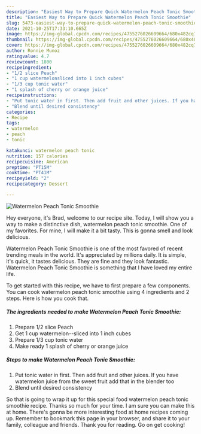 ```yaml
---
description: "Easiest Way to Prepare Quick Watermelon Peach Tonic Smoothie"
title: "Easiest Way to Prepare Quick Watermelon Peach Tonic Smoothie"
slug: 5473-easiest-way-to-prepare-quick-watermelon-peach-tonic-smoothie
date: 2021-10-25T17:33:10.665Z
image: https://img-global.cpcdn.com/recipes/4755276026609664/680x482cq70/watermelon-peach-tonic-smoothie-recipe-main-photo.jpg
thumbnail: https://img-global.cpcdn.com/recipes/4755276026609664/680x482cq70/watermelon-peach-tonic-smoothie-recipe-main-photo.jpg
cover: https://img-global.cpcdn.com/recipes/4755276026609664/680x482cq70/watermelon-peach-tonic-smoothie-recipe-main-photo.jpg
author: Ronnie Munoz
ratingvalue: 4.7
reviewcount: 1800
recipeingredient:
- "1/2 slice Peach"
- "1 cup watermelonsliced into 1 inch cubes"
- "1/3 cup tonic water"
- "1 splash of cherry or orange juice"
recipeinstructions:
- "Put tonic water in first. Then add fruit and other juices. If you have watermelon juice from the sweet fruit add that in the blender too"
- "Blend until desired consistency"
categories:
- Recipe
tags:
- watermelon
- peach
- tonic

katakunci: watermelon peach tonic 
nutrition: 157 calories
recipecuisine: American
preptime: "PT15M"
cooktime: "PT41M"
recipeyield: "2"
recipecategory: Dessert

---
```



![Watermelon Peach Tonic Smoothie](https://img-global.cpcdn.com/recipes/4755276026609664/680x482cq70/watermelon-peach-tonic-smoothie-recipe-main-photo.jpg)

Hey everyone, it's Brad, welcome to our recipe site. Today, I will show you a way to make a distinctive dish, watermelon peach tonic smoothie. One of my favorites. For mine, I will make it a bit tasty. This is gonna smell and look delicious.

Watermelon Peach Tonic Smoothie is one of the most favored of recent trending meals in the world. It's appreciated by millions daily. It is simple, it's quick, it tastes delicious. They are fine and they look fantastic. Watermelon Peach Tonic Smoothie is something that I have loved my entire life.




To get started with this recipe, we have to first prepare a few components. You can cook watermelon peach tonic smoothie using 4 ingredients and 2 steps. Here is how you cook that.

<!--inarticleads1-->

##### The ingredients needed to make Watermelon Peach Tonic Smoothie:

1. Prepare 1/2 slice Peach
1. Get 1 cup watermelon--sliced into 1 inch cubes
1. Prepare 1/3 cup tonic water
1. Make ready 1 splash of cherry or orange juice




<!--inarticleads2-->

##### Steps to make Watermelon Peach Tonic Smoothie:

1. Put tonic water in first. Then add fruit and other juices. If you have watermelon juice from the sweet fruit add that in the blender too
1. Blend until desired consistency




So that is going to wrap it up for this special food watermelon peach tonic smoothie recipe. Thanks so much for your time. I am sure you can make this at home. There's gonna be more interesting food at home recipes coming up. Remember to bookmark this page in your browser, and share it to your family, colleague and friends. Thank you for reading. Go on get cooking!
